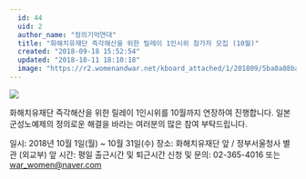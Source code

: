```yaml
---
  id: 44
  uid: 2
  author_name: "정의기억연대"
  title: "화해치유재단 즉각해산을 위한 릴레이 1인시위 참가자 모집 (10월)"
  created: "2018-09-18 15:52:54"
  updated: "2018-10-11 18:10:18"
  image: "https://r2.womenandwar.net/kboard_attached/1/201809/5ba0a08baee8b3992219.png"
---
```

![](https://r2.womenandwar.net/kboard_attached/1/201809/5ba0a08baee8b3992219.png)

화해치유재단 즉각해산을 위한 릴레이 1인시위를 10월까지 연장하여 진행합니다.
일본군성노예제의 정의로운 해결을 바라는 여러분의 많은 참여 부탁드립니다.

일시: 2018년 10월 1일(월) ~ 10월 31일(수)
장소: 화해치유재단 앞 / 정부서울청사 별관 (외교부) 앞
시간: 평일 출근시간 및 퇴근시간
신청 및 문의: 02-365-4016 또는 war_women@naver.com